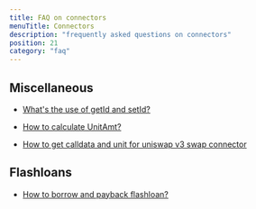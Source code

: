 ```yaml
---
title: FAQ on connectors
menuTitle: Connectors 
description: "frequently asked questions on connectors"
position: 21
category: "faq" 
---
```

## Miscellaneous
* [What's the use of getId and setId?](/faq/connectors/getid-and-setid)

* [How to calculate UnitAmt?](/faq/connectors/calculate-unitamt)

* [How to get calldata and unit for uniswap v3 swap connector](/faq/connectors/calldata-param)

## Flashloans
* [How to borrow and payback flashloan?](/faq/connectors/borrow-and-payback-flashloan)